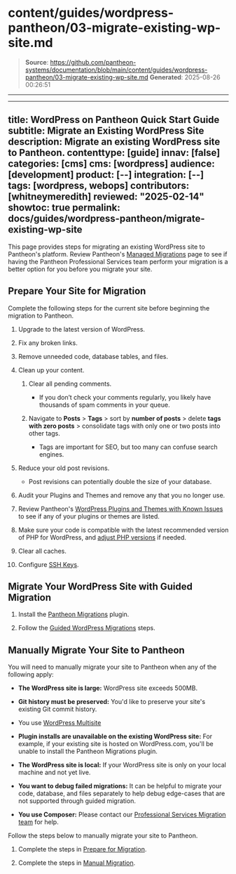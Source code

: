 # content/guides/wordpress-pantheon/03-migrate-existing-wp-site.md

> **Source**: https://github.com/pantheon-systems/documentation/blob/main/content/guides/wordpress-pantheon/03-migrate-existing-wp-site.md
> **Generated**: 2025-08-26 00:26:51

---

---
title: WordPress on Pantheon Quick Start Guide
subtitle: Migrate an Existing WordPress Site
description: Migrate an existing WordPress site to Pantheon.
contenttype: [guide]
innav: [false]
categories: [cms]
cms: [wordpress]
audience: [development]
product: [--]
integration: [--]
tags: [wordpress, webops]
contributors: [whitneymeredith]
reviewed: "2025-02-14"
showtoc: true
permalink: docs/guides/wordpress-pantheon/migrate-existing-wp-site
---

This page provides steps for migrating an existing WordPress site to Pantheon's platform. Review Pantheon's [Managed Migrations](https://pantheon.io/professional-services/website-migrations?docs) page to see if having the Pantheon Professional Services team perform your migration is a better option for you before you migrate your site.

## Prepare Your Site for Migration

Complete the following steps for the current site before beginning the migration to Pantheon.

1. Upgrade to the latest version of WordPress.

1. Fix any broken links.

1. Remove unneeded code, database tables, and files.

1. Clean up your content.

    1. Clear all pending comments. 
    
        - If you don’t check your comments regularly, you likely have thousands of spam comments in your queue.

    1. Navigate to **Posts** > **Tags** > sort by **number of posts** > delete **tags with zero posts** > consolidate tags with only one or two posts into other tags. 
    
        - Tags are important for SEO, but too many can confuse search engines.

1. Reduce your old post revisions. 

    - Post revisions can potentially double the size of your database. 

1. Audit your Plugins and Themes and remove any that you no longer use.

1. Review Pantheon's [WordPress Plugins and Themes with Known Issues](/wordpress-known-issues) to see if any of your plugins or themes are listed.

1. Make sure your code is compatible with the latest recommended version of PHP for WordPress, and [adjust PHP versions](/guides/php/php-versions#configure-php-version) if needed.

1. Clear all caches.

1. Configure [SSH Keys](/ssh-keys).

## Migrate Your WordPress Site with Guided Migration

1. Install the [Pantheon Migrations](https://wordpress.org/plugins/bv-pantheon-migration/#installation) plugin.

1. Follow the [Guided WordPress Migrations](/guides/guided/) steps.

## Manually Migrate Your Site to Pantheon

You will need to manually migrate your site to Pantheon when any of the following apply:

- **The WordPress site is large:** WordPress site exceeds 500MB.

- **Git history must be preserved:** You'd like to preserve your site's existing Git commit history.

- You use [WordPress Multisite](/migrate-wordpress-multisite)

- **Plugin installs are unavailable on the existing WordPress site:** For example, if your existing site is hosted on WordPress.com, you'll be unable to install the Pantheon Migrations plugin.

- **The WordPress site is local:** If your WordPress site is only on your local machine and not yet live.

- **You want to debug failed migrations:** It can be helpful to migrate your code, database, and files separately to help debug edge-cases that are not supported through guided migration.

- **You use Composer:** Please contact our [Professional Services Migration team](https://pantheon.io/professional-services/website-migrations?docs=) for help.

Follow the steps below to manually migrate your site to Pantheon.

1. Complete the steps in [Prepare for Migration](#prepare-for-the-migration).

1. Complete the steps in [Manual Migration](/migrate-manual#create-pantheon-site).
